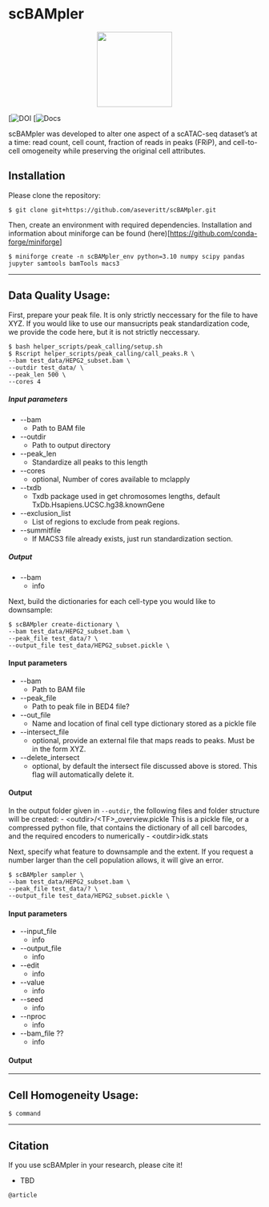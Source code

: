 # scBAMpler

<p align ="center">
<img src='https://github.com/logo.png' height="150">
</p>

[![DOI](TBD)
[![Docs](TBD)

scBAMpler was developed to alter one aspect of a scATAC-seq dataset’s at a time: read count, cell count, fraction of reads in peaks (FRiP), and cell-to-cell omogeneity while preserving the original cell attributes. 

## Installation

Please clone the repository:

    $ git clone git+https://github.com/aseveritt/scBAMpler.git

Then, create an environment with required dependencies. Installation and information about miniforge can be found (here)[https://github.com/conda-forge/miniforge]

    $ miniforge create -n scBAMpler_env python=3.10 numpy scipy pandas jupyter samtools bamTools macs3


---------------

## Data Quality Usage:

First, prepare your peak file. It is only strictly neccessary for the file to have XYZ. 
If you would like to use our mansucripts peak standardization code, we provide the code here, but it is not strictly neccessary. 
```
$ bash helper_scripts/peak_calling/setup.sh 
$ Rscript helper_scripts/peak_calling/call_peaks.R \
--bam test_data/HEPG2_subset.bam \
--outdir test_data/ \
--peak_len 500 \
--cores 4
```
##### Input parameters
* --bam
    - Path to BAM file
* --outdir
    - Path to output directory
* --peak_len
    - Standardize all peaks to this length
* --cores
    - optional, Number of cores available to mclapply
* --txdb
    - Txdb package used in get chromosomes lengths, default TxDb.Hsapiens.UCSC.hg38.knownGene
* --exclusion_list
    - List of regions to exclude from peak regions. 
* --summitfile
    - If MACS3 file already exists, just run standardization section. 

##### Output
* --bam
    - info


Next, build the dictionaries for each cell-type you would like to downsample:

```
$ scBAMpler create-dictionary \
--bam test_data/HEPG2_subset.bam \
--peak_file test_data/? \
--output_file test_data/HEPG2_subset.pickle \
```
   
#### Input parameters  
* --bam
    - Path to BAM file
* --peak_file
    - Path to peak file in BED4 file? 
* --out_file
    - Name and location of final cell type dictionary stored as a pickle file
* --intersect_file
    - optional, provide an external file that maps reads to peaks. Must be in the form XYZ. 
* --delete_intersect
    - optional, by default the intersect file discussed above is stored. This flag will automatically delete it. 

#### Output    

In the output folder given in `--outdir`, the following files and folder structure will be created:
    - \<outdir\>/\<TF\>_overview.pickle
      This is a pickle file, or a compressed python file, that contains the dictionary of all cell barcodes, and the required encoders to numerically
    - \<outdir\>idk.stats
    


Next, specify what feature to downsample and the extent. If you request a number larger than the cell population allows, it will give an error. 

```
$ scBAMpler sampler \
--bam test_data/HEPG2_subset.bam \
--peak_file test_data/? \
--output_file test_data/HEPG2_subset.pickle \
```

#### Input parameters  
* --input_file
    - info
* --output_file
    - info
* --edit
    - info
* --value
    - info
* --seed
    - info
* --nproc
    - info
* --bam_file ??
    - info

#### Output 


---------------

## Cell Homogeneity Usage:

    $ command





---------------
## Citation

If you use scBAMpler in your research, please cite it!

- TBD

```
@article
```

